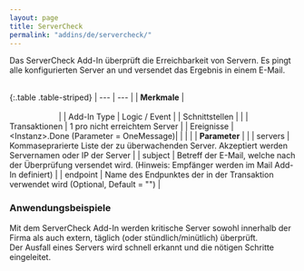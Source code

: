 ```yaml
---
layout: page
title: ServerCheck
permalink: "addins/de/servercheck/"
---
```


Das ServerCheck Add-In überprüft die Erreichbarkeit von Servern. Es pingt alle konfigurierten Server an und versendet das Ergebnis in einem E-Mail.<br /><br />

{:.table .table-striped}
| --- | --- |
| __Merkmale__ | &nbsp;&nbsp;&nbsp;&nbsp;&nbsp;&nbsp;&nbsp;&nbsp;&nbsp;&nbsp;&nbsp;&nbsp;&nbsp;&nbsp;&nbsp;&nbsp;&nbsp;&nbsp;&nbsp;&nbsp;&nbsp;&nbsp;&nbsp;&nbsp;&nbsp;&nbsp;&nbsp;&nbsp;&nbsp;&nbsp;&nbsp;&nbsp;&nbsp;&nbsp;&nbsp;&nbsp;&nbsp;&nbsp;&nbsp;&nbsp;&nbsp;&nbsp;&nbsp;&nbsp;&nbsp;&nbsp;&nbsp;&nbsp;&nbsp;&nbsp;&nbsp;&nbsp;&nbsp;&nbsp;&nbsp;&nbsp;&nbsp;&nbsp;&nbsp;&nbsp;&nbsp;&nbsp;&nbsp;&nbsp;&nbsp;&nbsp;&nbsp;&nbsp;&nbsp;&nbsp;&nbsp;&nbsp;&nbsp;&nbsp;&nbsp;&nbsp;&nbsp;&nbsp;&nbsp;&nbsp;&nbsp;&nbsp;&nbsp;&nbsp;&nbsp;&nbsp;&nbsp;&nbsp;&nbsp;&nbsp;&nbsp;&nbsp;&nbsp;&nbsp;&nbsp;&nbsp;&nbsp;&nbsp;&nbsp;&nbsp;&nbsp;&nbsp;&nbsp;&nbsp;&nbsp;&nbsp;&nbsp;&nbsp;&nbsp;&nbsp;&nbsp;&nbsp;&nbsp;&nbsp;&nbsp;&nbsp;&nbsp;&nbsp;&nbsp;&nbsp;&nbsp;&nbsp;&nbsp;&nbsp;&nbsp;&nbsp;&nbsp;&nbsp;&nbsp;&nbsp;&nbsp;&nbsp;&nbsp;&nbsp;&nbsp;&nbsp;&nbsp;&nbsp;&nbsp;&nbsp;&nbsp;&nbsp;&nbsp;&nbsp;&nbsp;&nbsp;&nbsp;&nbsp;&nbsp; |
| Add-In Type | Logic / Event |
| Schnittstellen |  |
| Transaktionen | 1 pro nicht erreichtem Server |
| Ereignisse | &lt;Instanz&gt;.Done (Parameter = OneMessage)|
| | |
| __Parameter__ | |
| servers | Kommaseprarierte Liste der zu überwachenden Server. Akzeptiert werden Servernamen oder IP der Server |
| subject | Betreff der E-Mail, welche nach der Überprüfung versendet wird. (Hinweis: Empfänger werden im Mail Add-In definiert) |
| endpoint | Name des Endpunktes der in der Transaktion verwendet wird (Optional, Default = "") |


### Anwendungsbeispiele

Mit dem ServerCheck Add-In werden kritische Server sowohl innerhalb der Firma als auch extern, täglich (oder stündlich/minütlich) überprüft.<br />Der Ausfall eines Servers wird schnell erkannt und die nötigen Schritte eingeleitet.

